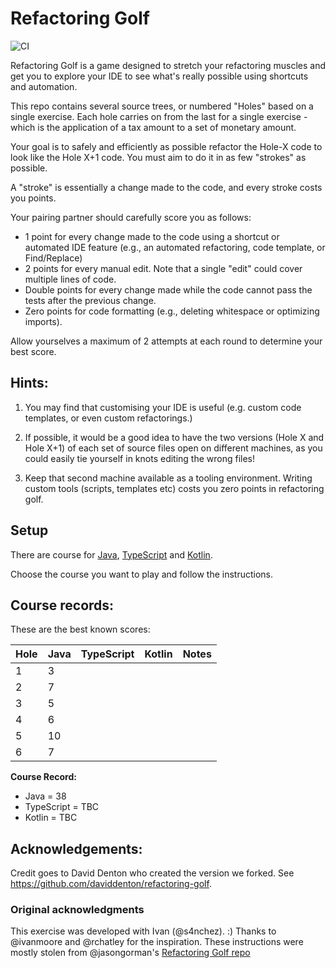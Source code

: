 # Refactoring Golf
![CI](https://github.com/autotraderuk/refactoring-golf/workflows/CI/badge.svg?branch=master)

Refactoring Golf is a game designed to stretch your refactoring muscles and get you to explore your IDE to see what's 
really possible using shortcuts and automation.

This repo contains several source trees, or numbered "Holes" based on a single exercise. Each hole carries on from the 
last for a single exercise - which is the application of a tax amount to a set of monetary amount.

Your goal is to safely and efficiently as possible refactor the Hole-X code to look like the Hole X+1 code. You must aim 
to do it in as few "strokes" as possible.

A "stroke" is essentially a change made to the code, and every stroke costs you points.

Your pairing partner should carefully score you as follows:

- 1 point for every change made to the code using a shortcut or automated IDE feature (e.g., an automated refactoring, code template, or Find/Replace)
- 2 points for every manual edit. Note that a single "edit" could cover multiple lines of code.
- Double points for every change made while the code cannot pass the tests after the previous change.
- Zero points for code formatting (e.g., deleting whitespace or optimizing imports).

Allow yourselves a maximum of 2 attempts at each round to determine your best score.

## Hints: 
1. You may find that customising your IDE is useful (e.g. custom code templates, or even custom refactorings.)

2. If possible, it would be a good idea to have the two versions (Hole X and Hole X+1) of each set of source files open on different machines, as you could easily tie yourself in knots editing the wrong files!

3. Keep that second machine available as a tooling environment. Writing custom tools (scripts, templates etc) costs you zero points in refactoring golf.

## Setup
There are course for [Java](java/README.md), [TypeScript](typescript/README.md) and [Kotlin](kotlin/README.md). 

Choose the course you want to play and follow the instructions.

## Course records:
These are the best known scores:

| Hole | Java | TypeScript | Kotlin | Notes |
|------|------|------------|--------|-------|
| 1    | 3    |            |        |       |
| 2    | 7    |            |        |       |
| 3    | 5    |            |        |       |
| 4    | 6    |            |        |       |
| 5    | 10   |            |        |       |
| 6    | 7    |            |        |       |
 
**Course Record:**
  - Java = 38
  - TypeScript = TBC
  - Kotlin = TBC

## Acknowledgements:
Credit goes to David Denton who created the version we forked. See https://github.com/daviddenton/refactoring-golf.

### Original acknowledgments
This exercise was developed with Ivan (@s4nchez). :)
Thanks to @ivanmoore and @rchatley for the inspiration.
These instructions were mostly stolen from @jasongorman's <a href="https://github.com/jasongorman/RefactoringGolfJava">Refactoring Golf repo</a>
